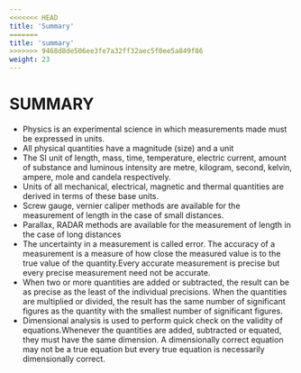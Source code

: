 ```yaml
---
<<<<<<< HEAD
title: 'Summary'
=======
title: 'summary'
>>>>>>> 9468d8de506ee3fe7a32ff32aec5f0ee5a849f86
weight: 23
---
```


# SUMMARY

- Physics is an experimental science in which measurements made must be expressed in units.
- All physical quantities have a magnitude (size) and a unit
- The SI unit of length, mass, time, temperature, electric current, amount of substance and luminous intensity are metre, kilogram, second, kelvin, ampere, mole and candela respectively.
- Units of all mechanical, electrical, magnetic and thermal quantities are derived in terms of these base units.
- Screw gauge, vernier caliper methods are available for the measurement of length in the case of small distances.
- Parallax, RADAR methods are available for the measurement of length in the case of long distances
- The uncertainty in a measurement is called error. The accuracy of a measurement is a measure of how close the measured value is to the true value of the quantity.Every accurate measurement is precise but every precise measurement need not be accurate.
- When two or more quantities are added or subtracted, the result can be as precise as the least of the individual precisions. When the quantities are multiplied or divided, the result has the same number of significant figures as the quantity with the smallest number of significant figures.
- Dimensional analysis is used to perform quick check on the validity of equations.Whenever the quantities are added, subtracted or equated, they must have the same dimension. A dimensionally correct equation may not be a true equation but every true equation is necessarily dimensionally correct.